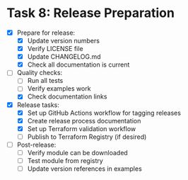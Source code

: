 # Task 8: Release Preparation

- [x] Prepare for release:
  - [x] Update version numbers
  - [x] Verify LICENSE file
  - [x] Update CHANGELOG.md
  - [x] Check all documentation is current
- [ ] Quality checks:
  - [ ] Run all tests
  - [ ] Verify examples work
  - [x] Check documentation links
- [x] Release tasks:
  - [x] Set up GitHub Actions workflow for tagging releases
  - [x] Create release process documentation
  - [x] Set up Terraform validation workflow
  - [ ] Publish to Terraform Registry (if desired)
- [ ] Post-release:
  - [ ] Verify module can be downloaded
  - [ ] Test module from registry
  - [ ] Update version references in examples

